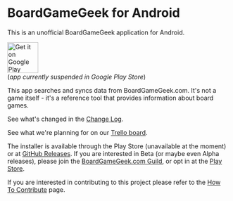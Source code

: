 # BoardGameGeek for Android
This is an unofficial BoardGameGeek application for Android.

<a href='https://play.google.com/store/apps/details?id=com.boardgamegeek&pcampaignid=MKT-Other-global-all-co-prtnr-py-PartBadge-Mar2515-1'><img alt='Get it on Google Play' src='https://play.google.com/intl/en_us/badges/images/generic/en_badge_web_generic.png' height=70px/></a><br/>(<em>app currently suspended in Google Play Store</em>)

This app searches and syncs data from BoardGameGeek.com. It's not a game itself - it's a reference tool that provides information about board games.

See what's changed in the [Change Log](/CHANGELOG.md).

See what we're planning for on our [Trello board](https://trello.com/b/pRZWIOOv).

The installer is available through the Play Store (unavailable at the moment) or at [GitHub Releases](https://github.com/ccomeaux/boardgamegeek4android/releases). If you are interested in Beta (or maybe even Alpha releases), please join the [BoardGameGeek.com Guild](https://boardgamegeek.com/guild/3543), or opt in at the [Play Store](https://play.google.com/apps/testing/com.boardgamegeek).

If you are interested in contributing to this project please refer to the [How To Contribute](/CONTRIBUTING.md) page.
